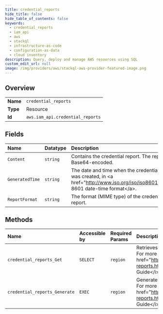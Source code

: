 ```yaml
---
title: credential_reports
hide_title: false
hide_table_of_contents: false
keywords:
  - credential_reports
  - iam_api
  - aws    
  - stackql
  - infrastructure-as-code
  - configuration-as-data
  - cloud inventory
description: Query, deploy and manage AWS resources using SQL
custom_edit_url: null
image: /img/providers/aws/stackql-aws-provider-featured-image.png
---
```

  
    

## Overview
<table><tbody>
<tr><td><b>Name</b></td><td><code>credential_reports</code></td></tr>
<tr><td><b>Type</b></td><td>Resource</td></tr>
<tr><td><b>Id</b></td><td><code>aws.iam_api.credential_reports</code></td></tr>
</tbody></table>

## Fields
| Name | Datatype | Description |
|:-----|:---------|:------------|
| `Content` | `string` | Contains the credential report. The report is Base64-encoded. |
| `GeneratedTime` | `string` |  The date and time when the credential report was created, in &lt;a href="http://www.iso.org/iso/iso8601"&gt;ISO 8601 date-time format&lt;/a&gt;. |
| `ReportFormat` | `string` | The format (MIME type) of the credential report. |
## Methods
| Name | Accessible by | Required Params | Description |
|:-----|:--------------|:----------------|:------------|
| `credential_reports_Get` | `SELECT` | `region` |  Retrieves a credential report for the Amazon Web Services account. For more information about the credential report, see &lt;a href="https://docs.aws.amazon.com/IAM/latest/UserGuide/credential-reports.html"&gt;Getting credential reports&lt;/a&gt; in the &lt;i&gt;IAM User Guide&lt;/i&gt;. |
| `credential_reports_Generate` | `EXEC` | `region` |  Generates a credential report for the Amazon Web Services account. For more information about the credential report, see &lt;a href="https://docs.aws.amazon.com/IAM/latest/UserGuide/credential-reports.html"&gt;Getting credential reports&lt;/a&gt; in the &lt;i&gt;IAM User Guide&lt;/i&gt;. |
